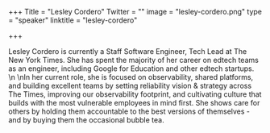 +++
Title = "Lesley Cordero"
Twitter = ""
image = "lesley-cordero.png"
type = "speaker"
linktitle = "lesley-cordero"

+++

Lesley Cordero is currently a Staff Software Engineer, Tech Lead at The New York Times. She has spent the majority of her career on edtech teams as an engineer, including Google for Education and other edtech startups. 
\n
\nIn her current role, she is focused on observability, shared platforms, and building excellent teams by setting reliability vision & strategy across The Times, improving our observability footprint, and cultivating culture that builds with the most vulnerable employees in mind first. She shows care for others by holding them accountable to the best versions of themselves - and by buying them the occasional bubble tea.

